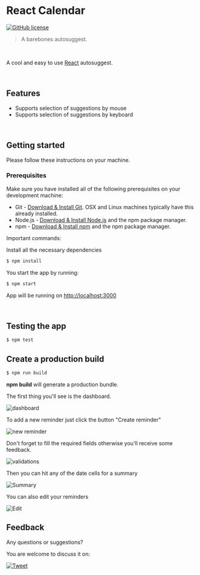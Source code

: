 # React Calendar

[![GitHub license](https://img.shields.io/github/license/sultan99/react-on-lambda.svg)](https://github.com/sultan99/react-on-lambda/blob/master/LICENSE)

> A barebones autosuggest.

<br/>

A cool and easy to use [React](https://github.com/facebook/react) autosuggest.

<br/>

## Features

- Supports selection of suggestions by mouse
- Supports selection of suggestions by keyboard

<br/>

## Getting started

Please follow these instructions on your machine.

### Prerequisites

Make sure you have installed all of the following prerequisites on your development machine:

- Git - [Download & Install Git](https://git-scm.com/downloads). OSX and Linux machines typically have this already installed.
- Node.js - [Download & Install Node.js](https://nodejs.org/en/download/) and the npm package manager.
- npm - [Download & Install npm](https://docs.npmjs.com/downloading-and-installing-node-js-and-npm) and the npm package manager.

Important commands:

Install all the necessary dependencies

```sh
$ npm install
```

You start the app by running:

```sh
$ npm start
```

App will be running on [http://localhost:3000](http://localhost:3000)

<br/>

## Testing the app

```sh
$ npm test
```

## Create a production build

```sh
$ npm run build
```

**npm build** will generate a production bundle.

The first thing you'll see is the dashboard.

<img src="/images/home-vw.JPG" alt="dashboard">

To add a new reminder just click the button "Create reminder"

<img src="/images/new-reminder.JPG" alt="new reminder">

Don't forget to fill the required fields otherwise you'll receive some feedback.

<img src="/images/validations.JPG" alt="validations">

Then you can hit any of the date cells for a summary

<img src="/images/reminder-summary.JPG" alt="Summary">

You can also edit your reminders

<img src="/images/edit-reminder.JPG" alt="Edit">

## Feedback

Any questions or suggestions?

You are welcome to discuss it on:

[![Tweet](https://img.shields.io/twitter/url/http/shields.io.svg?style=social)](https://twitter.com/ChristianConary)

<br/>
<br/>